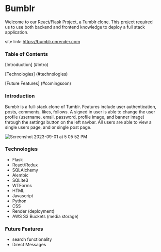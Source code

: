 # Bumblr
Welcome to our React/Flask Project, a Tumblr clone. This project required us to use both backend and frontend knowledge to deploy a full stack application.

site link: https://bumblr.onrender.com

### Table of Contents
[Introduction] (#intro)

[Technologies] (#technologies)

[Future Features] (#comingsoon)


### <a name="intro"></a> Introduction
Bumblr is a full-stack clone of Tumblr. Features include user authentication, posts, comments, likes, follows. A signed in user is able to change the user profile (username, email, password, profile image, and banner image) through the settings button on the left navbar. All users are able to view a single users page, and or single post page.

![Screenshot 2023-09-01 at 5 05 52 PM](https://github.com/thomasyuan478/Bumblr/assets/127797007/26ef2c89-9bb6-4991-902c-2ea2044aa7ea)


### <a name="technologies"></a> Technologies
* Flask
* React/Redux
* SQLAlchemy
* Alembic
* SQLite3
* WTForms
* HTML
* Javascript
* Python
* CSS
* Render (deployment)
* AWS S3 Buckets (media storage)

### <a name="comingsoon"></a> Future Features
* search functionality
* Direct Messages
